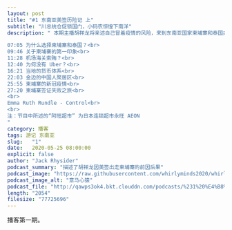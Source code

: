```yaml
---
layout: post
title: "#1 东南亚美签历险记 上"
subtitle: "川总统仓促锁国门，小码农惊惶下南洋"
description: " 本期主播胡祥龙将亲述自己冒着疫情的风险，来到东南亚国家柬埔寨和泰国办理美国签证的经历，这是播客“意马心猿”的第一期，欢迎大家通过泛用性博客订阅我们的节目，<br>

07:05 为什么选择柬埔寨和泰国？<br>
09:46 关于柬埔寨的第一印象<br>
11:28 机场海关索贿？<br>
12:40 为何没有 Uber？<br>
16:21 当地的货币体系<br>
22:03 金边的中国人聚居区<br>
25:55 柬埔寨的新冠疫情<br>
27:20 柬埔寨签证失败之旅<br>
<br>
Emma Ruth Rundle - Control<br>
<br>
注：节目中所述的“阿旺超市” 为日本连锁超市永旺 AEON
"
category: 播客
tags: 游记 东南亚
slug:   "1"
date:   2020-05-25 08:00:00 
explicit: false
author: "Jack Rhysider"
podcast_summary: "描述了胡祥龙因美签出走柬埔寨的前因后果"
podcast_image: "https://raw.githubusercontent.com/whirlyminds2020/whirlyminds2020.github.io/master/assets/images/logo.png"
podcast_image_alt: "意马心猿"
podcast_file: "http://qawps3ok4.bkt.clouddn.com/podcasts/%231%20%E4%B8%9C%E5%8D%97%E4%BA%9A%E7%BE%8E%E7%AD%BE%E5%8E%86%E9%99%A9%E8%AE%B0%20%E4%B8%8A.mp3"
length: "2054"
filesize: "77725696"
---
```


播客第一期。
